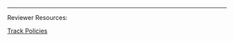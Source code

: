 <!-- Your content goes here: -->



<!-- DO NOT EDIT BELOW THIS LINE! -->
---

Reviewer Resources:

[Track Policies](https://github.com/exercism/xjava/blob/master/POLICIES.md#event-checklist)
